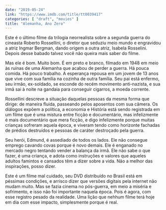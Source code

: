 ```yaml
---
date: "2019-05-24"
link: "https://www.imdb.com/title/tt0039417"
categories: [ "draft", "movies" ]
title: "Alemanha, Ano Zero"
---
```

Este é o último filme da trilogia neorrealista sobre a segunda guerra do cineasta Roberto Rossellini, o diretor que seduziu meio mundo e engravidou a atriz Ingmar Bergman, dando origem a outra atriz, Isabela Rosselini. Depois desse babado talvez você não queira mais saber do filme.

Mas ele é bom. Muito bom. É em preto e branco, filmado em 1948 em meio às ruínas de uma Alemanha que acabou de perder a guerra. Há pouca comida. Há pouco trabalho. A esperança repousa em um jovem de 13 anos que vive com sua família na cozinha de outra família. Seu pai está enfermo, seu irmão, ex-soldado, se esconde do recém movimento anti-nazista, e sua irmã sai à noite na gandaia para conseguir cigarros, a moeda corrente.

Rossellini descreve a situação daquelas pessoas da mesma forma que dirige: de maneira fluida, passeando pelos aposentos com sua câmera. Os diálogos expõem a política, a economia e História está sendo registrada em um filme que é uma mistura entre ficção e documentário, mas infelizmente é mais documentário que mera ficção, e digo infelizmente porque muitas crianças sofreram aquela época, e viveram tendo como horizonte fachadas de prédios destruídos e pessoas de caráter destroçado pela guerra.

Seu herói, Edmund, é assediado de todos os lados. Ele não consegue emprego cavando covas porque é novo demais. Ele é enganado no mercado negro tentando vender a balança da irmã. Ele não sabe o que fazer, é uma criança, e adota como instruções e valores que aqueles adultos famintos e cansados têm a dizer sobre a vida. Não a melhor das inspirações, posso dizer.

Este é um filme mal cuidado, seu DVD distribuído no Brasil está em péssimas condições, e arrisco dizer que versões digitais pela internet não mudam muito. Mas se fazia cinema no pós-guerra, em meio a miséria e sofrimento, e isso não foi importante naquela época. Pois é agora, com esse registro pesado da realidade. Uma lição que nehhum filme terá hoje em dia com esse impacto, simplesmente porque é real.
